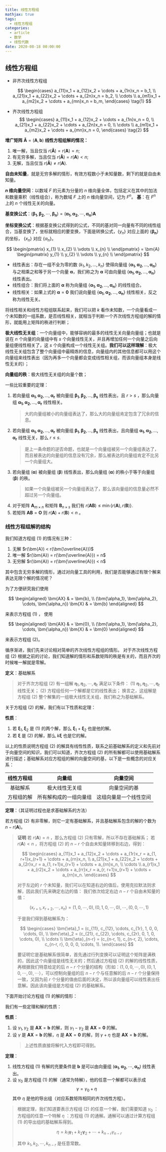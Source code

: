 ```yaml
---
title: 线性方程组
mathjax: true
tags:
  - 线性方程组
categories:
  - article
  - 数学
  - 线性代数
date: 2020-08-18 00:00:00
---
```


<style>
.center {
  width: auto;
  display: table;
  margin-left: auto;
  margin-right: auto;
}
// 图片居中
img {
    position: relative;
    left: 50%;
    transform: translateX(-50%);
}
</style>

## 线性方程组

- 非齐次线性方程组

  $$
  \begin{cases}
    a_{11}x_1 + a_{12}x_2 + \cdots + a_{1n}x_n = b_1, \\
    a_{21}x_1 + a_{22}x_2 + \cdots + a_{2n}x_n = b_2, \\
    \cdots \\
    a_{m1}x_1 + a_{m2}x_2 + \cdots + a_{mn}x_n = b_m,
  \end{cases} \tag{1}
  $$

- 齐次线性方程组
  $$
  \begin{cases}
    a_{11}x_1 + a_{12}x_2 + \cdots + a_{1n}x_n = 0, \\
    a_{21}x_1 + a_{22}x_2 + \cdots + a_{2n}x_n = 0, \\
    \cdots \\
    a_{m1}x_1 + a_{m2}x_2 + \cdots + a_{mn}x_n = 0,
   \end{cases} \tag{2}
  $$

**增广矩阵** $\bm{\tilde{A}} = (\bm{A}, \bm{b})$
**线性方程组解的情况：**

1. 唯一解，当且仅当 $r(\bm{\tilde{A}}) = r(\bm{A}) = n$;
2. 有无穷多解，当且仅当 $r(\bm{\tilde{A}}) = r(\bm{A}) \lt n$;
3. 无解，当且仅当 $r(\bm{\tilde{A}}) \neq r(\bm{A})$.

**自由未知量**，就是无穷多解的情形，有效方程数小于未知量数，剩下的就是自由未知量。

**$n$ 维向量空间**：以数域 $F$ 的元素为分量的 $n$ 维向量全体，包括定义在其中的加法和数量乘积（线性组合），称为数域 $F$ 上的 $n$ 维向量空间，记为 $F^n$。
**基**：在 $F^n$ 上的 $n$ 个线性无关的向量。

**基变换公式**：$(\bm{\beta_1}, \bm{\beta_2}, \cdots, \bm{\beta_n}) = (\bm{\alpha_1}, \bm{\alpha_2}, \cdots, \bm{\alpha_n}) \bm{A}$

**坐标变换公式**：根据基变换公式得到的公式，不同的基对同一向量有不同的线性组合，当基变换了，坐标就相应的要变换，下面是转换公式，$\{y_n\}$ 对应上面的 $\{\bm{\beta_n}\}$ 的坐标， $\{x_n\}$ 对应 $\{\alpha_n\}$。

$$
\begin{pmatrix}
  x_{1} \\
  x_{2} \\
  \vdots \\
  x_{n} \\
\end{pmatrix} =
\bm{A}
\begin{pmatrix}
  y_{1} \\
  y_{2} \\
  \vdots \\
  y_{n} \\
\end{pmatrix}
$$

- 线性表出：存在一组不全为零的数 $(k_1, k_2, \dots, k_n)$ 使得向量组 $\{\bm{\alpha_1}, \bm{\alpha_2}, \dots, \bm{\alpha_n}\}$ 与之相乘之和等于另一个向量 $\bm{\alpha}$，我们称之为 $\bm{\alpha}$ 可由向量组 $\{\bm{\alpha_1}, \bm{\alpha_2}, \dots, \bm{\alpha_n}\}$ 线性表出。
- 线性组合：我们将上面的 $\bm{\alpha}$ 称为向量组 $\{\bm{\alpha_1}, \bm{\alpha_2}, \dots, \bm{\alpha_n}\}$ 的线性组合。
- 线性相关：如果上式的 $\bm{\alpha} = \bm{0}$ 我们说向量组 $\{\bm{\alpha_1}, \bm{\alpha_2}, \dots, \bm{\alpha_n}\}$ 线性相关，反之称为线性无关。

将线性相关和线性方程组联系起来，我们可以把 $k$ 看作未知数，一个向量看成一个未知数的一组系数，是否线性相关，就相当于判断一个齐次线性方程组的解的情形，就能用上矩阵的秩进行判断；

**极大线性无关组**：一个向量组中，能够容纳的最多的线性无关向量向量组；也就是说在 $n$ 个向量的向量组中有 $s$ 个向量线性无关，并且再增加任何一个向量之后向量组便线性相关了，这 $s$ 个向量构成一个线性无关组。**我们可以这样理解**：极大线性无关组包含了整个向量组中最精炼的信息，向量组内的其他信息都可以用这个向量组来线性表出（因为再多一个向量都会变成线性相关组，而该向量组本身是线性无关的）；

**向量组的秩**：极大线性无关组的向量个数；

一些比较重要的定理：

1. 若向量组 $\bm{\alpha_1}, \bm{\alpha_2}, \dots, \bm{\alpha_r}$ 被向量组 $\bm{\beta_1}, \bm{\beta_2}, \dots, \bm{\beta_s}$ 线性表出，且 $r \gt s$ ，那么向量组 $\bm{\alpha_1}, \bm{\alpha_2}, \dots, \bm{\alpha_r}$ 线性相关。
   > 大的向量组被小的向量组表达了，那么大的向量组肯定包含了冗余的信息。
2. 若向量组 $\bm{\alpha_1}, \bm{\alpha_2}, \dots, \bm{\alpha_r}$ 被向量组 $\bm{\beta_1}, \bm{\beta_2}, \dots, \bm{\beta_s}$ 线性表出，且向量组 $\bm{\alpha_1}, \bm{\alpha_2}, \dots, \bm{\alpha_r}$ 线性无关，那么 $r \leqslant s$.
   > 是上一条命题的逆否命题，也就是一个向量组被另一个向量组表达了，而且被表达的向量组的信息没有冗余，那么被表达的向量组肯定不比另一个向量组大。
3. 若向量组 $(\bm{\alpha})$ 被向量组 $(\bm{\beta})$ 线性表出，那么向量组 $(\bm{\alpha})$ 的秩小于等于向量组 $(\bm{\beta})$ 的秩。
   > 如果一个向量组被另一个向量组表达了，那么该向量组的信息量必然不超过另一个向量组。
4. 对于矩阵 $\bm{A}_{m \times n}$ 和矩阵 $\bm{B}_{n \times s}$ 我们有 $r(\bm{AB}) \leqslant \min \{r(\bm{A}), r(\bm{B})\}$.
5. 若矩阵 $\bm{A}\bm{B} = \bm{O}$ 则 $r(\bm{A}) + r(\bm{B}) \lt n$ 。

### 线性方程组解的结构

我们知道方程组 $(1)$ 的情况有三种：

1. 无解 $r(\bm{A}) < r(\bm{\overline{A}})$
2. 唯一解 $r(\bm{A}) = r(\bm{\overline{A}}) = n$
3. 无穷解 $r(\bm{A}) = r(\bm{\overline{A}}) < n$

其中包含无穷多解的情形，通过对向量工具的利用，我们是否能够通过有限个解来表达无限个解的情况呢？

为了方便研究我们使用

$$
\begin{aligned}
  \bm{AX} & = \bm{b}, \\
  (\bm{\alpha_1}, \bm{\alpha_2}, \cdots, \bm{\alpha_n}) \bm{X} & = \bm{b}
\end{aligned}
$$

来表示方程组 $(1)$ ，
使用

$$
\begin{aligned}
  \bm{AX} & = \bm{0}, \\
  (\bm{\alpha_1}, \bm{\alpha_2}, \cdots, \bm{\alpha_n}) \bm{X} & = \bm{0}
\end{aligned}
$$

来表示方程组 $(2)$。

循序渐进，我们先来讨论相对简单的齐次线性方程组的情形。
对于齐次线性方程组 $(2)$ 根据之前的讨论，我们知道解的情形和系数矩阵的秩是有关的，而且齐次的时候唯一解就是零解。

**定义**：基础解系

> 对于齐次方程组 $(2)$ 有一组解 $\bm{\eta}_1, \bm{\eta}_2, \cdots, \bm{\eta}_t$ 满足以下条件：
> $(1)$ $\bm{\eta}_1, \bm{\eta}_2, \cdots, \bm{\eta}_t$ 线性无关；
> $(2)$ 方程组任何一个解都是它的线性表出；
> 换言之，这组解是方程组 $(2)$ 整个解集的一组极大线性无关组，我们称之为基础解系。

关于方程组 $(2)$ 的解，我们有以下性质和定理：

**性质**：

1. 若 $\bm{\xi}_1, \bm{\xi}_2$ 是 $(1)$ 的两个解，那么 $\bm{\xi}_1 + \bm{\xi}_2$ 也是他的解。
2. 若 $\bm{\xi}$ 是 $(2)$ 的解，那么 $k\bm{\xi}$ 也是它的解。

以上的性质说明方程组 $(2)$ 的解具有线性性质，联系之前基础解系的定义和先前对于向量空间的知识，我们可以知道，齐次方程组 $(2)$ 的所有解都可以使用基础解系进行描述；基础解系对应方程组的解的向量空间的基，以下是一些概念的对应关系：

| 线性方程组 |         向量组         |        向量空间        |
| :--------: | :--------------------: | :--------------------: |
|  基础解系  |     极大线性无关组     |      向量空间的基      |
| 方程组的解 | 所有解构成的一组向量组 | 这组向量是一个线性空间 |

**定理**：（其证明过程也是求基础解系的方法）

若方程组 $(2)$ 有非零解，则它一定有基础解系，并且基础解系包含的解的个数为 $n - r(\bm{A})$。

> **证明**
> 若 $r(\bm{A}) = n$ ，那么方程组 $(2)$ 只有零解，所以不存在基础解系；
> 若 $r(\bm{A}) < n$ ，将方程组 $(2)$ 的 $n - r$ 个自由未知量转移到右边，得到：
>
> $$
> \begin{cases}
>   a_{11}x_1 + a_{12}x_2 + \cdots + a_{1r}x_r = a_{1, r+1}x_{r+1} + \cdots + a_{rn}x_n, \\
>   a_{21}x_1 + a_{22}x_2 + \cdots + a_{2r}x_r = a_{1, r+1}x_{r+1} + \cdots + a_{rn}x_n, \\
>   \cdots \\
>   a_{r1}x_1 + a_{r2}x_2 + \cdots + a_{rr}x_r = a_{r, r+1}x_{r+1} + \cdots + a_{rn}x_n.
> \end{cases}
> $$
>
> 对于左边的 $r$ 个未知量，我们可以在知道右边的值后，使用克拉默法则求解，因此我们先来确定右边的值：
> 我们依次给定右边 $n - r$ 个自由未知量的值：
>
> $$
> (x_{r+1}, x_{r+2}, \cdots, x_{n}) = (1, 0, \cdots, 0), (0, 1, 0, \cdots, 0), \cdots, (0, 0, \cdots, 1)
> $$
>
> 于是我们得到基础解系为：
>
> $$
> \begin{cases}
>   \bm{\eta}_1 = (c_{11}, c_{12}, \cdots, c_{1r}, 1, 0, 0, \cdots, 0), \\
>   \bm{\eta}_2 = (c_{21}, c_{22}, \cdots, c_{2r}, 0, 1, 0, \cdots, 0), \\
>   \cdots \\
>   \bm{\eta}_{n-r} = (c_{n-r, 1}, c_{n-r, 2}, \cdots, c_{n-r, r}, 0, 0, 0, \cdots, 1).
> \end{cases}
> $$
>
> 要证明它是基础解系很简单，首先通过行列变换可以证明这个矩阵是满秩的，因此这个向量组是线性无关的；然后通过方程组 $(2)$ 的解的线性性质，再根据我们特意给定的后 $n - r$ 个分量的结构（形如：$(1, 0, 0, \cdots, 0), (0, 1, 0, \cdots, 0), \cdots$），可以控制向量组的后 $n - r$ 个与任意解的后 $n - r$ 个分量保持一致，又因为前 $r$ 个分量的值由后面的决定，所以该向量组可以线性表出任意解。因此该向量组是方程组 $(2)$ 的基础解系。

下面开始讨论方程组 $(1)$ 的解的情形：

我们有一些定理和解的性质：

**性质**：

1. 设 $\gamma_1, \gamma_2$ 是 $\bm{AX} = \bm{b}$ 的解，则 $\gamma_1 - \gamma_2$ 是 $\bm{AX} = \bm{0}$ 的解。
2. 设 $\gamma$ 是 $\bm{AX} = \bm{b}$ 的解，$\eta$ 是 $\bm{AX} = \bm{0}$ 的解，则 $\gamma + \eta$ 也是 $\bm{AX} = \bm{b}$ 的解。
   > 上述性质直接将解代入方程即可得到。

**定理**：

1. 线性方程组 $(1)$ 有解的充要条件是 $\bm{b}$ 是可以由向量组 $(\bm{\alpha_1}, \bm{\alpha_2}, \cdots, \bm{\alpha_n})$ 线性表出。
2. 设 $\gamma_0$ 是方程组 $(1)$ 的解（通常为特解），他的任意一个解都可以表示成
   $$\gamma = \gamma_0 + \eta$$
   其中 $\eta$ 是他的导出组（对应系数矩阵相同的齐次线性方程）。

> 根据定理，我们知道要表示方程组 $(2)$ 的任意一个解，我们需要知道
> $\gamma_0$ ：方程组的任意一个特解
> $\eta$ ：方程组 $(1)$ 的通解。通解可以通过计算方程组 $(1)$ 的导出组的基础解系得到。
>
> $$
> \eta = k_1 \bm{\gamma}_{1} + k_2 \bm{\gamma}_{2} + \cdots + k_{n-r} \gamma_{n-r}
> $$
>
> 其中 $k_1, k_2, \cdots, k_{n-r}$ 是任意常数。
